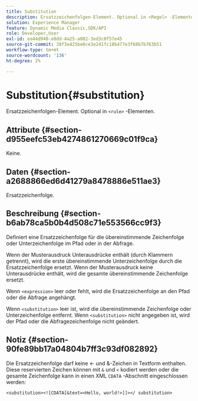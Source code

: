 ```yaml
---
title: Substitution
description: Ersatzzeichenfolgen-Element. Optional in <Regel> -Elementen.
solution: Experience Manager
feature: Dynamic Media Classic,SDK/API
role: Developer,User
exl-id: ea44d940-e8dd-4a25-a082-3ed3c0f57e45
source-git-commit: 38f3e425be0ce3e241fc18b477e3f68b7b763b51
workflow-type: tm+mt
source-wordcount: '136'
ht-degree: 2%

---
```


# Substitution{#substitution}

Ersatzzeichenfolgen-Element. Optional in `<rule>` -Elementen.

## Attribute {#section-d955eefc53eb4274861270669c01f9ca}

Keine.

## Daten {#section-a2688866ed6d41279a8478886e511ae3}

Ersatzzeichenfolge.

## Beschreibung {#section-b6ab78ca5b0b4d508c71e553566cc9f3}

Definiert eine Ersatzzeichenfolge für die übereinstimmende Zeichenfolge oder Unterzeichenfolge im Pfad oder in der Abfrage.

Wenn der Musterausdruck Unterausdrücke enthält (durch Klammern getrennt), wird die erste übereinstimmende Unterzeichenfolge durch die Ersatzzeichenfolge ersetzt. Wenn der Musterausdruck keine Unterausdrücke enthält, wird die gesamte übereinstimmende Zeichenfolge ersetzt.

Wenn `<expression>` leer oder fehlt, wird die Ersatzzeichenfolge an den Pfad oder die Abfrage angehängt.

Wenn `<substitution>` leer ist, wird die übereinstimmende Zeichenfolge oder Unterzeichenfolge entfernt. Wenn `<substitution>` nicht angegeben ist, wird der Pfad oder die Abfragezeichenfolge nicht geändert.

## Notiz {#section-90fe89bb17a04804b7ff3c93df082892}

Die Ersatzzeichenfolge darf keine &lt;- und &amp;-Zeichen in Textform enthalten. Diese reservierten Zeichen können mit `&` und `<` kodiert werden oder die gesamte Zeichenfolge kann in einen XML `CDATA` -Abschnitt eingeschlossen werden:

`<substitution><![CDATA[&text=<Hello, world!>]]></ substitution>`
